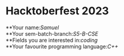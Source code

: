# Hacktoberfest 2023

**Your name:*Samuel*  
**Your sem-batch-branch:*S5-B-CSE*  
**Fields you are interested in:*coding*  
**Your favourite programming language:*C++*
